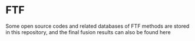 # FTF
Some open source codes and related databases of FTF methods are stored in this repository, and the final fusion results can also be found here
